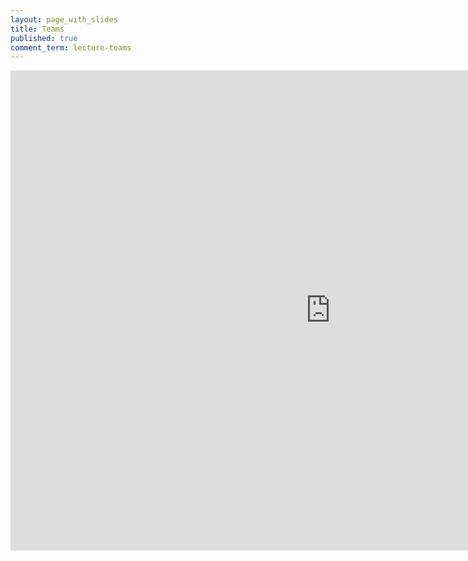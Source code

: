 ```yaml
---
layout: page_with_slides
title: Teams
published: true
comment_term: lecture-teams
---
```


<iframe src="https://brunchlabs.slides.com/timtregubov/cs52-projects-intro/embed?token=BJdnrY1e&style=light" width="1024" height="768" scrolling="no" frameborder="0" webkitallowfullscreen mozallowfullscreen allowfullscreen></iframe>